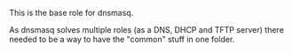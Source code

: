 This is the base role for dnsmasq.

As dnsmasq solves multiple roles (as a DNS, DHCP and TFTP server)
there needed to be a way to have the "common" stuff in one folder.

